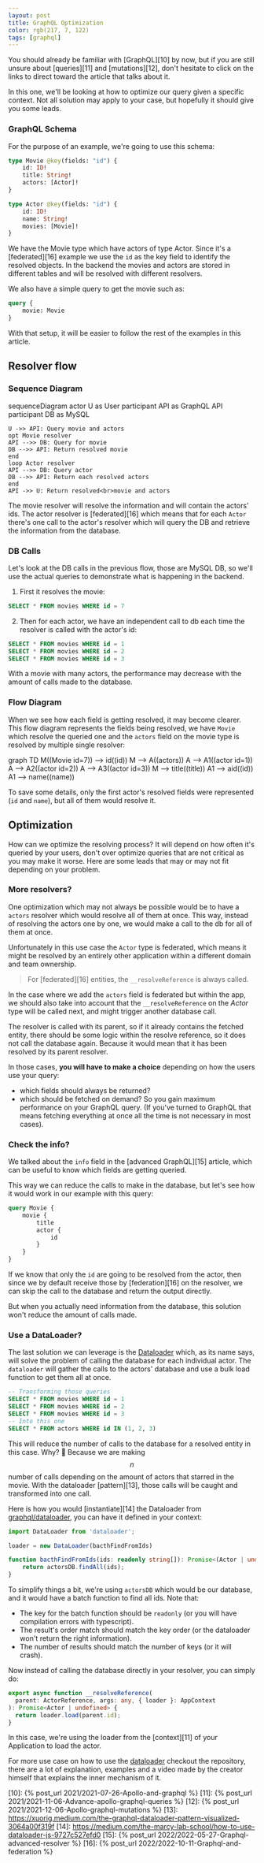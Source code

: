 ```yaml
---
layout: post
title: GraphQL Optimization
color: rgb(217, 7, 122)
tags: [graphql]
---
```


You should already be familiar with [GraphQL][10] by now, but if you are still unsure about [queries][11] 
and [mutations][12], don't hesitate to click on the links to direct toward the article that talks about it.

In this one, we'll be looking at how to optimize our query given a specific context. Not all solution may apply to your
case, but hopefully it should give you some leads.

### GraphQL Schema

For the purpose of an example, we're going to use this schema:

```graphql
type Movie @key(fields: "id") {
    id: ID!
    title: String!
    actors: [Actor]!
}

type Actor @key(fields: "id") {
    id: ID!
    name: String!
    movies: [Movie]!
}
```

We have the Movie type which have actors of type Actor. Since it's a [federated][16] example we use the `id` as the key
field to identify the resolved objects.
In the backend the movies and actors are stored in different tables and will be resolved with different resolvers.

We also have a simple query to get the movie such as:

```graphql
query {
    movie: Movie
}
```

With that setup, it will be easier to follow the rest of the examples in this article.

## Resolver flow

### Sequence Diagram

<div class="mermaid">
sequenceDiagram
    actor U as User
    participant API as GraphQL API
    participant DB as MySQL 

    U ->> API: Query movie and actors
    opt Movie resolver
    API -->> DB: Query for movie 
    DB -->> API: Return resolved movie
    end 
    loop Actor resolver
    API -->> DB: Query actor
    DB -->> API: Return each resolved actors
    end
    API ->> U: Return resolved<br>movie and actors

</div>

The movie resolver will resolve the information and will contain the actors' ids.
The actor resolver is [federated][16] which means that for each `Actor` there's one call to the actor's resolver
which will query the DB and retrieve the information from the database.

### DB Calls

Let's look at the DB calls in the previous flow, those are MySQL DB, so we'll use the actual queries to demonstrate
what is happening in the backend.

1. First it resolves the movie:

```sql
SELECT * FROM movies WHERE id = 7
```

2. Then for each actor, we have an independent call to db each time the resolver is called with the actor's id:

```sql
SELECT * FROM movies WHERE id = 1
SELECT * FROM movies WHERE id = 2
SELECT * FROM movies WHERE id = 3
```

With a movie with many actors, the performance may decrease with the amount of calls made to the database.

### Flow Diagram

When we see how each field is getting resolved, it may become clearer. This flow diagram represents the fields
being resolved, we have `Movie` which resolve the queried one and the `actors` field on the movie type is resolved by
multiple single resolver:

<div class="mermaid">
graph TD
    M((Movie id=7)) --> id((id))
    M --> A((actors))
    A --> A1((actor id=1))
    A --> A2((actor id=2))
    A --> A3((actor id=3))
    M --> title((title))
    A1 --> aid((id))
    A1 --> name((name))
</div>

To save some details, only the first actor's resolved fields were represented (`id` and `name`), but all of them would
resolve it.

## Optimization

How can we optimize the resolving process? It will depend on how often it's queried by your users, don't over optimize
queries that are not critical as you may make it worse.
Here are some leads that may or may not fit depending on your problem.

### More resolvers?

One optimization which may not always be possible would be to have a `actors` resolver which would resolve all of them
at once.
This way, instead of resolving the actors one by one, we would make a call to the db for all of them at once.

Unfortunately in this use case the `Actor` type is federated, which means it might be resolved by an entirely other
application within a different domain and team ownership.

> For [federated][16] entities, the `__resolveReference` is always called.

In the case where we add the `actors` field is federated but within the app, we should also take into account that
the `__resolveReference` on the _Actor_ type will be called next, and might trigger another database call.

The resolver is called with its parent, so if it already contains the fetched entity, there should be some logic within
the resolve reference, so it does not call the database again.
Because it would mean that it has been resolved by its parent resolver.

In those cases, **you will have to make a choice** depending on how the users use your query:
- which fields should always be returned?
- which should be fetched on demand?
So you gain maximum performance on your GraphQL query.
(If you've turned to GraphQL that means fetching everything at once all the time is not necessary in most cases).

### Check the info?

We talked about the `info` field in the [advanced GraphQL][15] article, which can be useful to know which fields are
getting queried.

This way we can reduce the calls to make in the database, but let's see how it would work in our example with this
query:

```graphql
query Movie {
    movie {
        title
        actor {
            id
        }
    }
}
```

If we know that only the `id` are going to be resolved from the actor, then since we by default receive those by
[federation][16] on the resolver, we can skip the call to the database and return the output directly.

But when you actually need information from the database, this solution won't reduce the amount of calls made.

### Use a DataLoader?

The last solution we can leverage is the [Dataloader][1] which, as its name says, will solve the problem of calling the
database for each individual actor. 
The `dataloader` will gather the calls to the actors' database and use a bulk load function to get them all at once.

```sql
-- Transforming those queries
SELECT * FROM movies WHERE id = 1
SELECT * FROM movies WHERE id = 2
SELECT * FROM movies WHERE id = 3
-- Into this one
SELECT * FROM actors WHERE id IN (1, 2, 3)
```

This will reduce the number of calls to the database for a resolved entity in this case. Why? 🥲 Because we are making
$$n$$ number of calls depending on the amount of actors that starred in the movie. With the dataloader [pattern][13],
those calls will be caught and transformed into one call.

Here is how you would [instantiate][14] the Dataloader from [graphql/dataloader][1], you can have it defined in your
context:

```ts
import DataLoader from 'dataloader';

loader = new DataLoader(bacthFindFromIds)

function bacthFindFromIds(ids: readonly string[]): Promise<(Actor | undefined)[]> {
    return actorsDB.findAll(ids);
}
```

To simplify things a bit, we're using `actorsDB` which would be our database, and it would have a batch
function to find all ids.
Note that:

- The key for the batch function should be `readonly` (or you will have compilation errors with typescript).
- The result's order match should match the key order (or the dataloader won't return the right information).
- The number of results should match the number of keys (or it will crash).

Now instead of calling the database directly in your resolver, you can simply do:

```ts
export async function __resolveReference(
  parent: ActorReference, args: any, { loader }: AppContext
): Promise<Actor | undefined> {
  return loader.load(parent.id);
}
```

In this case, we're using the loader from the [context][11] of your Application to load the actor.

For more use case on how to use the [dataloader][1] checkout the repository, there are a lot of explanation, examples
and a video made by the creator himself that explains the inner mechanism of it.

[1]: https://github.com/graphql/dataloader
[10]: {% post_url 2021/2021-07-26-Apollo-and-graphql %}
[11]: {% post_url 2021/2021-11-06-Advance-apollo-graphql-queries %}
[12]: {% post_url 2021/2021-12-06-Apollo-graphql-mutations %}
[13]: https://xuorig.medium.com/the-graphql-dataloader-pattern-visualized-3064a00f319f
[14]: https://medium.com/the-marcy-lab-school/how-to-use-dataloader-js-9727c527efd0
[15]: {% post_url 2022/2022-05-27-Graphql-advanced-resolver %}
[16]: {% post_url 2022/2022-10-11-Graphql-and-federation %}
